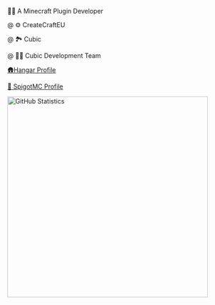 🧑‍💻 A Minecraft Plugin Developer

@ ⚙️ CreateCraftEU

@ 🏞️ Cubic

@ 👨‍💻 Cubic Development Team


[🛖Hangar Profile](https://hangar.papermc.io/TheBjoRedCraft/)

[🔨 SpigotMC Profile](https://www.spigotmc.org/members/thebjoredcraft.1851481/)

<img src="https://github-readme-stats.vercel.app/api?username=TheBjoRedCraft&show_icons=true&custom_title=GitHub%20Statistics&include_all_commits=true&count_private=true&bg_color=00000000&text_color=b2b2b2&title_color=b2b2b2&line_height=20&text_bold=false&hide_rank=true&border_radius=2&card_width=450" alt="GitHub Statistics" width="450">
